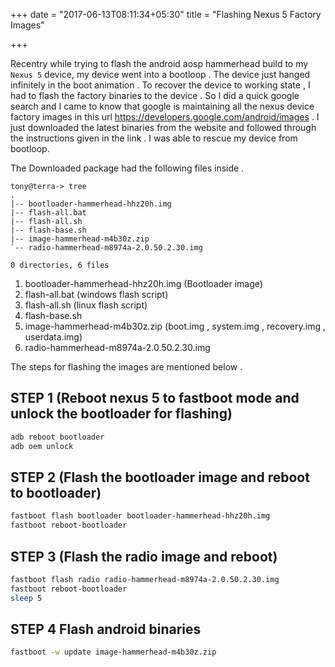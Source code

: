 +++
date = "2017-06-13T08:11:34+05:30"
title = "Flashing Nexus 5 Factory Images"

+++


Recentry while trying to flash the android aosp hammerhead build to my `Nexus 5` device, my device went into a bootloop . The device just hanged infinitely in the boot animation . To recover the device to working state , I had to flash the factory binaries to the device . So I did a quick google search and I came to know that google is maintaining all the nexus device factory images in this url https://developers.google.com/android/images . I just downloaded the latest binaries from the website and followed through the instructions given in the link . I was able to rescue my device from bootloop.


The Downloaded package had the following files inside . 

```
tony@terra-> tree
.
|-- bootloader-hammerhead-hhz20h.img
|-- flash-all.bat
|-- flash-all.sh
|-- flash-base.sh
|-- image-hammerhead-m4b30z.zip
`-- radio-hammerhead-m8974a-2.0.50.2.30.img

0 directories, 6 files
```

1. bootloader-hammerhead-hhz20h.img (Bootloader image)
2. flash-all.bat (windows flash script)
3. flash-all.sh  (linux flash script)
4. flash-base.sh
5. image-hammerhead-m4b30z.zip (boot.img , system.img , recovery.img , userdata.img)
6. radio-hammerhead-m8974a-2.0.50.2.30.img 


The steps for flashing the images are mentioned below .

## STEP 1 (Reboot nexus 5 to fastboot mode and unlock the bootloader for flashing)

````bash
adb reboot bootloader
adb oem unlock
````

## STEP 2 (Flash the bootloader image and reboot to bootloader)

````bash
fastboot flash bootloader bootloader-hammerhead-hhz20h.img
fastboot reboot-bootloader
````

## STEP 3 (Flash the radio image and reboot)
````bash
fastboot flash radio radio-hammerhead-m8974a-2.0.50.2.30.img
fastboot reboot-bootloader
sleep 5
````

## STEP 4 Flash android binaries

````bash
fastboot -w update image-hammerhead-m4b30z.zip
````

